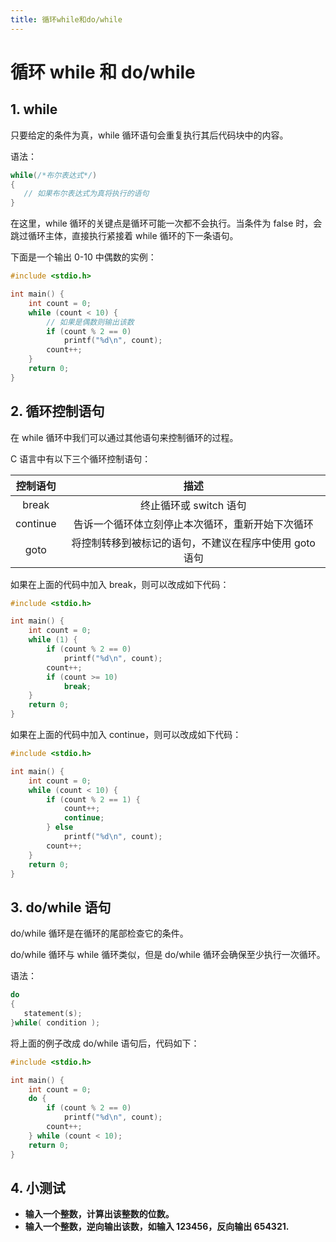 ```yaml
---
title: 循环while和do/while
---
```


# 循环 while 和 do/while

## 1. while

只要给定的条件为真，while 循环语句会重复执行其后代码块中的内容。

语法：

```c
while(/*布尔表达式*/)
{
   // 如果布尔表达式为真将执行的语句
}
```

在这里，while 循环的关键点是循环可能一次都不会执行。当条件为 false 时，会跳过循环主体，直接执行紧接着 while 循环的下一条语句。

下面是一个输出 0-10 中偶数的实例：

```c
#include <stdio.h>

int main() {
    int count = 0;
    while (count < 10) {
        // 如果是偶数则输出该数
        if (count % 2 == 0)
            printf("%d\n", count);
        count++;
    }
    return 0;
}
```

## 2. 循环控制语句

在 while 循环中我们可以通过其他语句来控制循环的过程。

C 语言中有以下三个循环控制语句：

| 控制语句 |                          描述                          |
| :------: | :----------------------------------------------------: |
|  break   |                 终止循环或 switch 语句                 |
| continue |    告诉一个循环体立刻停止本次循环，重新开始下次循环    |
|   goto   | 将控制转移到被标记的语句，不建议在程序中使用 goto 语句 |

如果在上面的代码中加入 break，则可以改成如下代码：

```c
#include <stdio.h>

int main() {
    int count = 0;
    while (1) {
        if (count % 2 == 0)
            printf("%d\n", count);
        count++;
        if (count >= 10)
            break;
    }
    return 0;
}
```

如果在上面的代码中加入 continue，则可以改成如下代码：

```c
#include <stdio.h>

int main() {
    int count = 0;
    while (count < 10) {
        if (count % 2 == 1) {
            count++;
            continue;
        } else
            printf("%d\n", count);
        count++;
    }
    return 0;
}
```

## 3. do/while 语句

do/while 循环是在循环的尾部检查它的条件。

do/while 循环与 while 循环类似，但是 do/while 循环会确保至少执行一次循环。

语法：

```c
do
{
   statement(s);
}while( condition );
```

将上面的例子改成 do/while 语句后，代码如下：

```c
#include <stdio.h>

int main() {
    int count = 0;
    do {
        if (count % 2 == 0)
            printf("%d\n", count);
        count++;
    } while (count < 10);
    return 0;
}
```

## 4. 小测试

- **输入一个整数，计算出该整数的位数。**
- **输入一个整数，逆向输出该数，如输入 123456，反向输出 654321.**
